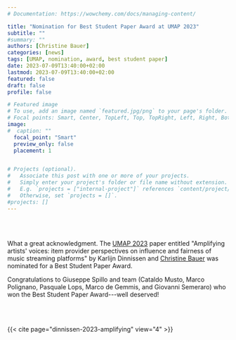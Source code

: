 ```yaml
---
# Documentation: https://wowchemy.com/docs/managing-content/

title: "Nomination for Best Student Paper Award at UMAP 2023"
subtitle: ""
#summary: ""
authors: [Christine Bauer]
categories: [news]
tags: [UMAP, nomination, award, best student paper]
date: 2023-07-09T13:40:00+02:00
lastmod: 2023-07-09T13:40:00+02:00
featured: false
draft: false
profile: false

# Featured image
# To use, add an image named `featured.jpg/png` to your page's folder.
# Focal points: Smart, Center, TopLeft, Top, TopRight, Left, Right, BottomLeft, Bottom, BottomRight.
image:
#  caption: ""
  focal_point: "Smart"
  preview_only: false
  placement: 1


# Projects (optional).
#   Associate this post with one or more of your projects.
#   Simply enter your project's folder or file name without extension.
#   E.g. `projects = ["internal-project"]` references `content/project/deep-learning/index.md`.
#   Otherwise, set `projects = []`.
#projects: []
---
```


<br><br>

What a great acknowledgment. The [UMAP 2023](https://www.um.org/umap2023/) paper entitled "Amplifying artists' voices: item provider perspectives on influence and fairness of music streaming platforms" by Karlijn Dinnissen and [Christine Bauer](/author/christine-bauer) was nominated for a Best Student Paper Award.

Congratulations to Giuseppe Spillo and team (Cataldo Musto, Marco Polignano, Pasquale Lops, Marco de Gemmis, and Giovanni Semeraro) who won the Best Student Paper Award---well deserved!

<br><br>

{{< cite page="dinnissen-2023-amplifying" view="4" >}}